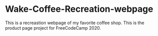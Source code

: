# Wake-Coffee-Recreation-webpage

This is a recreastion webpage of my favorite coffee shop. This is the product page project for FreeCodeCamp 2020. 
